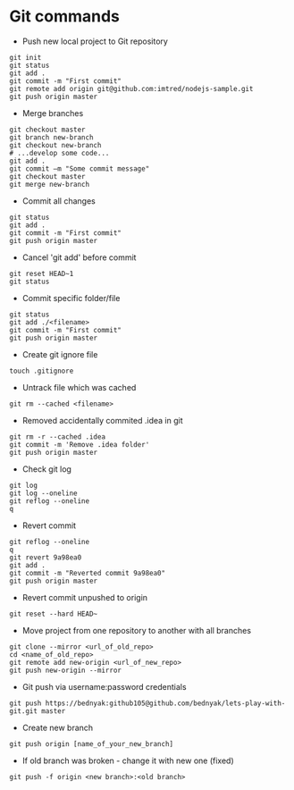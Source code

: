 # Git commands

- Push new local project to Git repository
```
git init
git status
git add .
git commit -m "First commit"
git remote add origin git@github.com:imtred/nodejs-sample.git
git push origin master
```

- Merge branches
```
git checkout master
git branch new-branch
git checkout new-branch
# ...develop some code...
git add .
git commit –m "Some commit message"
git checkout master
git merge new-branch
```

- Commit all changes
```
git status
git add .
git commit -m "First commit"
git push origin master
```

- Cancel 'git add' before commit
```
git reset HEAD~1
git status
```

- Commit specific folder/file
```
git status
git add ./<filename>
git commit -m "First commit"
git push origin master
```

- Create git ignore file
```
touch .gitignore
```

- Untrack file which was cached
```
git rm --cached <filename>
```

- Removed accidentally commited .idea in git
```
git rm -r --cached .idea
git commit -m 'Remove .idea folder'
git push origin master
```

- Check git log
```
git log
git log --oneline
git reflog --oneline
q
```

- Revert commit
```
git reflog --oneline
q
git revert 9a98ea0
git add .
git commit -m "Reverted commit 9a98ea0"
git push origin master
```

- Revert commit unpushed to origin
```
git reset --hard HEAD~
```

- Move project from one repository to another with all branches
```
git clone --mirror <url_of_old_repo>
cd <name_of_old_repo>
git remote add new-origin <url_of_new_repo>
git push new-origin --mirror
```

- Git push via username:password credentials
```
git push https://bednyak:github105@github.com/bednyak/lets-play-with-git.git master
```

- Create new branch
```git checkout -b [name_of_your_new_branch]
git push origin [name_of_your_new_branch]
```

- If old branch was broken - change it with new one (fixed)
```
git push -f origin <new branch>:<old branch>
```

